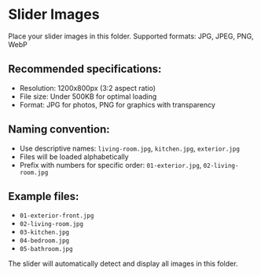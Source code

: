 # Slider Images

Place your slider images in this folder. Supported formats: JPG, JPEG, PNG, WebP

## Recommended specifications:
- Resolution: 1200x800px (3:2 aspect ratio)
- File size: Under 500KB for optimal loading
- Format: JPG for photos, PNG for graphics with transparency

## Naming convention:
- Use descriptive names: `living-room.jpg`, `kitchen.jpg`, `exterior.jpg`
- Files will be loaded alphabetically
- Prefix with numbers for specific order: `01-exterior.jpg`, `02-living-room.jpg`

## Example files:
- `01-exterior-front.jpg`
- `02-living-room.jpg`
- `03-kitchen.jpg`
- `04-bedroom.jpg`
- `05-bathroom.jpg`

The slider will automatically detect and display all images in this folder.